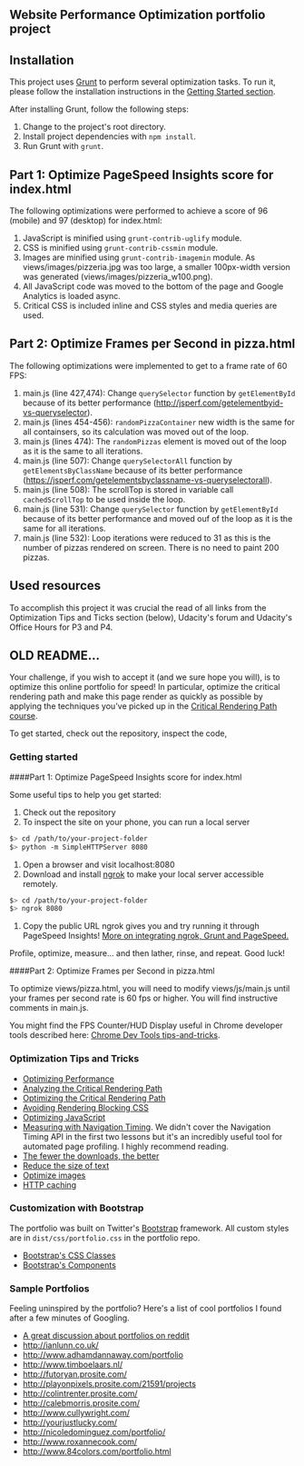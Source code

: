 ## Website Performance Optimization portfolio project

## Installation
This project uses [Grunt](http://gruntjs.com) to perform several optimization tasks. To run it, please follow the installation instructions in the [Getting Started section](http://gruntjs.com/getting-started).

After installing Grunt, follow the following steps:

1. Change to the project's root directory.
2. Install project dependencies with `npm install`.
3. Run Grunt with `grunt`.

## Part 1: Optimize PageSpeed Insights score for index.html
The following optimizations were performed to achieve a score of 96 (mobile) and 97 (desktop) for index.html:

1. JavaScript is minified using `grunt-contrib-uglify` module.
2. CSS is minified using `grunt-contrib-cssmin` module.
3. Images are minified using `grunt-contrib-imagemin` module. As views/images/pizzeria.jpg was too large, a smaller 100px-width version was generated (views/images/pizzeria_w100.png).
4. All JavaScript code was moved to the bottom of the page and Google Analytics is loaded async.
5. Critical CSS is included inline and CSS styles and media queries are used.

## Part 2: Optimize Frames per Second in pizza.html
The following optimizations were implemented to get to a frame rate of 60 FPS:

1. main.js (line 427,474): Change `querySelector` function by `getElementById` because of its better performance (http://jsperf.com/getelementbyid-vs-queryselector).
2. main.js (lines 454-456): `randomPizzaContainer` new width is the same for all containsers, so its calculation was moved out of the loop.
3. main.js (lines 474): The `randomPizzas` element is moved out of the loop as it is the same to all iterations.
4. main.js (line 507): Change `querySelectorAll` function by `getElementsByClassName` because of its better performance (https://jsperf.com/getelementsbyclassname-vs-queryselectorall).
5. main.js (line 508): The scrollTop is stored in variable call `cachedScrollTop` to be used inside the loop.
6. main.js (line 531): Change `querySelector` function by `getElementById` because of its better performance and moved ouf of the loop as it is the same for all iterations.
7. main.js (line 532): Loop iterations were reduced to 31 as this is the number of pizzas rendered on screen. There is no need to paint 200 pizzas.

## Used resources
To accomplish this project it was crucial the read of all links from the Optimization Tips and Ticks section (below), Udacity's forum and Udacity's Office Hours for P3 and P4. 

## OLD README...

Your challenge, if you wish to accept it (and we sure hope you will), is to optimize this online portfolio for speed! In particular, optimize the critical rendering path and make this page render as quickly as possible by applying the techniques you've picked up in the [Critical Rendering Path course](https://www.udacity.com/course/ud884).

To get started, check out the repository, inspect the code,

### Getting started

####Part 1: Optimize PageSpeed Insights score for index.html

Some useful tips to help you get started:

1. Check out the repository
1. To inspect the site on your phone, you can run a local server

  ```bash
  $> cd /path/to/your-project-folder
  $> python -m SimpleHTTPServer 8080
  ```

1. Open a browser and visit localhost:8080
1. Download and install [ngrok](https://ngrok.com/) to make your local server accessible remotely.

  ``` bash
  $> cd /path/to/your-project-folder
  $> ngrok 8080
  ```

1. Copy the public URL ngrok gives you and try running it through PageSpeed Insights! [More on integrating ngrok, Grunt and PageSpeed.](http://www.jamescryer.com/2014/06/12/grunt-pagespeed-and-ngrok-locally-testing/)

Profile, optimize, measure... and then lather, rinse, and repeat. Good luck!

####Part 2: Optimize Frames per Second in pizza.html

To optimize views/pizza.html, you will need to modify views/js/main.js until your frames per second rate is 60 fps or higher. You will find instructive comments in main.js. 

You might find the FPS Counter/HUD Display useful in Chrome developer tools described here: [Chrome Dev Tools tips-and-tricks](https://developer.chrome.com/devtools/docs/tips-and-tricks).

### Optimization Tips and Tricks
* [Optimizing Performance](https://developers.google.com/web/fundamentals/performance/ "web performance")
* [Analyzing the Critical Rendering Path](https://developers.google.com/web/fundamentals/performance/critical-rendering-path/analyzing-crp.html "analyzing crp")
* [Optimizing the Critical Rendering Path](https://developers.google.com/web/fundamentals/performance/critical-rendering-path/optimizing-critical-rendering-path.html "optimize the crp!")
* [Avoiding Rendering Blocking CSS](https://developers.google.com/web/fundamentals/performance/critical-rendering-path/render-blocking-css.html "render blocking css")
* [Optimizing JavaScript](https://developers.google.com/web/fundamentals/performance/critical-rendering-path/adding-interactivity-with-javascript.html "javascript")
* [Measuring with Navigation Timing](https://developers.google.com/web/fundamentals/performance/critical-rendering-path/measure-crp.html "nav timing api"). We didn't cover the Navigation Timing API in the first two lessons but it's an incredibly useful tool for automated page profiling. I highly recommend reading.
* <a href="https://developers.google.com/web/fundamentals/performance/optimizing-content-efficiency/eliminate-downloads.html">The fewer the downloads, the better</a>
* <a href="https://developers.google.com/web/fundamentals/performance/optimizing-content-efficiency/optimize-encoding-and-transfer.html">Reduce the size of text</a>
* <a href="https://developers.google.com/web/fundamentals/performance/optimizing-content-efficiency/image-optimization.html">Optimize images</a>
* <a href="https://developers.google.com/web/fundamentals/performance/optimizing-content-efficiency/http-caching.html">HTTP caching</a>

### Customization with Bootstrap
The portfolio was built on Twitter's <a href="http://getbootstrap.com/">Bootstrap</a> framework. All custom styles are in `dist/css/portfolio.css` in the portfolio repo.

* <a href="http://getbootstrap.com/css/">Bootstrap's CSS Classes</a>
* <a href="http://getbootstrap.com/components/">Bootstrap's Components</a>

### Sample Portfolios

Feeling uninspired by the portfolio? Here's a list of cool portfolios I found after a few minutes of Googling.

* <a href="http://www.reddit.com/r/webdev/comments/280qkr/would_anybody_like_to_post_their_portfolio_site/">A great discussion about portfolios on reddit</a>
* <a href="http://ianlunn.co.uk/">http://ianlunn.co.uk/</a>
* <a href="http://www.adhamdannaway.com/portfolio">http://www.adhamdannaway.com/portfolio</a>
* <a href="http://www.timboelaars.nl/">http://www.timboelaars.nl/</a>
* <a href="http://futoryan.prosite.com/">http://futoryan.prosite.com/</a>
* <a href="http://playonpixels.prosite.com/21591/projects">http://playonpixels.prosite.com/21591/projects</a>
* <a href="http://colintrenter.prosite.com/">http://colintrenter.prosite.com/</a>
* <a href="http://calebmorris.prosite.com/">http://calebmorris.prosite.com/</a>
* <a href="http://www.cullywright.com/">http://www.cullywright.com/</a>
* <a href="http://yourjustlucky.com/">http://yourjustlucky.com/</a>
* <a href="http://nicoledominguez.com/portfolio/">http://nicoledominguez.com/portfolio/</a>
* <a href="http://www.roxannecook.com/">http://www.roxannecook.com/</a>
* <a href="http://www.84colors.com/portfolio.html">http://www.84colors.com/portfolio.html</a>
